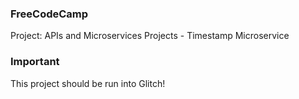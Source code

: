 ### FreeCodeCamp

Project: APIs and Microservices Projects - Timestamp Microservice

### Important

This project should be run into Glitch!
